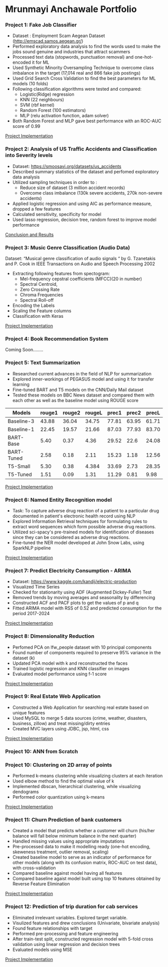 # Mrunmayi Anchawale Portfolio

### Project 1: Fake Job Classifier
* Dataset : Employment Scam Aegean Dataset (http://emscad.samos.aegean.gr/)
* Performed exploratory data analysis to find the words used to make the jobs sound genuine and industries that attract scammers
* Processed text data (stopwords, punctuation removal) and one-hot-encoded it for ML
* Used Synthetic Minority Oversampling Technique to overcome class imbalance in the target (17,014 real and 866 fake job postings)
* Used Grid Search Cross Validation to find the best parameters for ML models (10 folds)
* Following classification algorithms were tested and compared:
  * Logistic(Ridge) regression
  * KNN (22 neighbours)
  * SVM (rbf kernel)
  * Random Forest (100 estimators)
  * MLP (relu activation function, adam solver)
* Both Random Forest and MLP gave best performance with an ROC-AUC score of 0.99

[Project Implementation](https://github.com/MrunmayiSA/FakeJobClassifier.git)

### Project 2: Analysis of US Traffic Accidents and Classification into Severity levels
* Dataset: https://smoosavi.org/datasets/us_accidents
* Described summary statistics of the dataset and perfomed exploratory data analysis
* Utilized sampling techniques in order to :
  * Reduce size of dataset (3 million accident records)
  * Overcome class imbalance (130k severe accidents, 270k non-severe accidents)
* Applied logistic regression and using AIC as performance measure, dropped a few features
* Calculated sensitivity, specificity for model
* Used lasso regression, decision tree, random forest to improve model performance

[Conclusion and Results](https://zhuochenglin.github.io/US_Accidents_Project/)

### Project 3: Music Genre Classification (Audio Data)
Dataset: “Musical genre classification of audio signals “ by G. Tzanetakis and P. Cook in IEEE Transactions on Audio and Speech Processing 2002
* Extracting following features from spectogram:
  * Mel-frequency cepstral coefficients (MFCC)(20 in number)
  * Spectral Centroid,
  * Zero Crossing Rate
  * Chroma Frequencies
  * Spectral Roll-off
* Encoding the Labels
* Scaling the Feature columns
* Classification with Keras

[Project Implementation](https://github.com/MrunmayiSA/MusicGenreClassification.git)

### Project 4: Book Recommendation System
Coming Soon........




### Project 5: Text Summarization
* Researched current advances in the field of NLP for summarization
* Explored inner-workings of PEGASUS model and using it for transfer learning
* Fine-tuned BART and T5 models on the CNN/Daily Mail dataset 
* Tested these models on BBC News dataset and compared them with each other as well as the baseline model using ROUGE score<br>

|  Models   |rouge1 |rouge2 |rougeL |prec1  |prec2  | precL |
|-----------|-------|-------|-------|-------|-------|-------|
|Baseline-3 | 43.88 | 36.04 | 34.75 | 77.81 | 63.95 | 61.71 |
|Baseline-1 | 22.45 | 19.57 | 21.66 | 87.03 | 77.93 | 83.70 |
|BART-Base  | 5.40  | 0.37  | 4.36  | 29.52 | 22.6  | 24.08 |
|BART-Tuned | 2.58  | 0.18  | 2.11  | 15.23 | 1.18  | 12.56 |
|T5-Small   | 5.30  | 0.38  | 4.384 | 33.69 | 2.73  | 28.35 |
|T5-Tuned   | 1.51  | 0.09  | 1.31  | 11.29 | 0.81  | 9.98  |

[Project Implementation](https://github.com/MrunmayiSA/Text-Summarization.git)

### Project 6: Named Entity Recognition model
* Task: To capture adverse drug reaction of a patient to a particular drug documented in patient's electronic health record using NLP
* Explored Information Retrieval techniques for formulating rules to extract word sequences which form possible adverse drug reactions.
* Utilized sci-spacy's pre-trained models for identification of diseases since they can be considered as adverse drug reactions.
* Fine-tuned the NER model developed at John Snow Labs, using SparkNLP pipeline

[Project Implementation](https://github.com/MrunmayiSA/NERModel.git)

### Project 7: Predict Electricity Consumption - ARIMA
* Dataset: https://www.kaggle.com/kandij/electric-production
* Visualized Time Series
* Checked for stationarity using ADF (Augmented Dickey-Fuller) Test
* Removed trends by moving averages and seasonality by differencing
* Constructed ACF and PACF plots to get the values of p and q
* Fitted ARIMA model with RSS of 0.52 and predicted consumption for the period 2017-2024

[Project Implementation](https://github.com/MrunmayiSA/ElectricityConsumptionPrediction.git)


### Project 8: Dimensionality Reduction
* Perfomed PCA on lfw_people dataset with 10 principal components
* Found number of components required to preserve 95% variance in the dataset (k)
* Updated PCA model with k and reconstructed the faces
* Trained logistic regression and KNN classifier on images
* Evaluated model performance using f-1 score

[Project Implementation](https://github.com/MrunmayiSA/DimensionalityReductionOnFaces.git)

### Project 9: Real Estate Web Application
* Constructed a Web Application for searching real estate based on unique features
* Used MySQL to merge 5 data sources (crime, weather, disasters, business, zillow) and treat missing/dirty entries 
* Created MVC layers using JDBC, jsp, html, css

[Project Implementation](https://github.com/MrunmayiSA/OSPG_DataMonks.git)

### Project 10: ANN from Scratch


### Project 10: Clustering on 2D array of points
* Performed k-means clustering while visualizing clusters at each iteration
* Used elbow method to find the optimal value of k
* Implemented dbscan, hierarchical clustering, while visualizing dendograms
* Performed color quantization using k-means

[Project Implementation](https://github.com/MrunmayiSA/ClusteringOn2DArray.git)


### Project 11: Churn Prediction of bank customers
* Created a model that predicts whether a customer will churn (his/her balance will fall below minimum balance in the next quarter)
* Handled missing values using appropriate imputations
* Pre-processed data to make it modelling ready (one-hot encoding, skeweness treatment, outlier removal, scaling)
* Created baseline model to serve as an indicator of performance for other models (along with its confusion matrix, ROC-AUC on test data), with cross-validation
* Compared baseline against model having all features
* Compared baseline agaist model built using top 10 features obtained by Reverse Feature Elimination

[Project Implementation](https://github.com/MrunmayiSA/CustomerChurnPrediction.git)


### Project 12: Prediction of trip duration for cab services
* Eliminated irrelevant variables. Explored target variable. 
* Visulized features and drew conclusions (Univariate, bivariate analysis)
* Found feature relationships with target
* Performed pre-processing and feature engineering
* After train-test split, constructed regression model with 5-fold cross validation using linear regression and decision trees
* Evaluated models using MSE

[Project Implementation](https://github.com/MrunmayiSA/PredictingTripDurationRegression.git)







